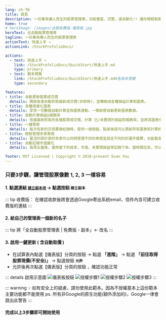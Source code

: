 ```yaml
---
lang: zh-TW
title: 首頁
description: 一份專為懶人而生的股票管理表。功能豐富、完整，還自動化!! 讓你輕輕鬆鬆管理股票
home: true
# heroImage: /images/台股收費版-儀表板.jpg
heroText: 全自動股票管理表
tagline: 一份專為懶人而生的股票管理表
actionText: 快速上手 →
actionLink: /StockProfolioDocs/

actions:
  - text: 快速上手 →
    link: /StockProfolioDocs/QuickStart/快速上手.md
    type: primary
  - text: 範本預覽
    link: /StockProfolioDocs/QuickStart/快速上手.md#各版本預覽
    type: secondary

features:
- title: 自動更新股票成交價
  details: 開啟後會自動抓取最新成交價(非即時)，並轉換成各種損益計算和圖表。
- title: 多種視覺化圖表
  details: 享受一切數據自動計算並與圖表連動，一開啟便自動更新圖表數據。
- title: 自動計算損益&報酬率
  details: 依據最新抓取的各檔股票成交價，計算 已/未實現的損益和報酬率，並將其圖表化。
- title: 一鍵更新
  details: 每次有新的交易要做紀錄時，提供一個按鈕。點按後就可以更新所有圖表和計算的功能。
- title: 輕鬆管理多家券商
  details: 靈活的設計使的本表可以同時管理不同的券商並設定不同的折讓手續費，也能看各券商/分類的占比圖。
- title: 自動記錄市值變化
  details: 每周五盤後，會將當下的成本、市值、未實現損益等記錄下來。當時間拉長，可以觀察到自己投資的曲線變化，是付費版的其中一個大功能！

footer: MIT Licensed | Copyright © 2018-present Evan You
---
```


### 只要3步驟，讓管理股票像數 1, 2, 3 一樣容易

#### 1. 點選連結 [`建立副本用`](https://docs.google.com/spreadsheets/d/1rchpA3W-BlDn8BZOhQ1uiUPnuHLb4UZ65iLzjHb-cp0/copy) → 點選按鈕 `建立副本`
   ::: tip 收費版： 在確認收款後將會透過Google寄出系統email，信件內含可建立收費版的連結
   :::

#### 2. 給自己的管理表一個新的名子
   ::: tip 將「全自動股票管理表 | 免費版 - 副本」← 改名
   :::

#### 3. 啟用一鍵更新 ( 含自動取價 )
   - 在試算表內點選【儀表版】分頁的按鈕 <Badge text="更新交易紀錄" vertical="middle"/> → 點選 __「進階」__ → 點選  __「前往取得股票現價(不安全)」__ → 點選按鈕 __`允許`__
   - 允許後再次點選【儀表版】分頁的按鈕 <Badge text="更新交易紀錄" vertical="middle"/>，確認功能正常
   
   ::: details 啟用示意圖
   ![儀表板按鈕](/images/更新交易紀錄按鈕.jpg)
   ![授權步驟1](/images/授權步驟1.jpg)
   ![授權步驟2](/images/授權步驟2.jpg)
   ![授權步驟3](/images/授權步驟3.jpg)
   :::

   ::: warning 💡 如有安全上的疑慮，請勿使用此範本。因為不授權基本上這份範本主要功能都不能使用
   ps. 所有非Google的原生功能(額外添加的)，Google一律會跳出此警告
   :::

#### 完成以上3步驟即可開始使用 
